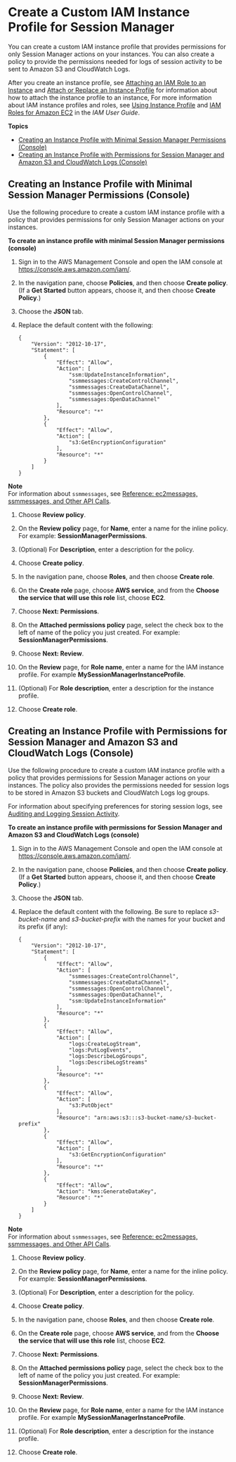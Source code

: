 # Create a Custom IAM Instance Profile for Session Manager<a name="getting-started-create-iam-instance-profile"></a>

You can create a custom IAM instance profile that provides permissions for only Session Manager actions on your instances\. You can also create a policy to provide the permissions needed for logs of session activity to be sent to Amazon S3 and CloudWatch Logs\.

After you create an instance profile, see [Attaching an IAM Role to an Instance](https://docs.aws.amazon.com/IAM/latest/UserGuide/iam-roles-for-amazon-ec2.html#attach-iam-role) and [Attach or Replace an Instance Profile](https://aws.amazon.com/premiumsupport/knowledge-center/attach-replace-ec2-instance-profile/) for information about how to attach the instance profile to an instance, For more information about IAM instance profiles and roles, see [Using Instance Profile](https://docs.aws.amazon.com/IAM/latest/UserGuide/id_roles_use_switch-role-ec2_instance-profiles.html) and [IAM Roles for Amazon EC2](https://docs.aws.amazon.com/AWSEC2/latest/UserGuide/iam-roles-for-amazon-ec2.html) in the *IAM User Guide*\.

**Topics**
+ [Creating an Instance Profile with Minimal Session Manager Permissions \(Console\)](#create-iam-instance-profile-ssn-only)
+ [Creating an Instance Profile with Permissions for Session Manager and Amazon S3 and CloudWatch Logs \(Console\)](#create-iam-instance-profile-ssn-logging)

## Creating an Instance Profile with Minimal Session Manager Permissions \(Console\)<a name="create-iam-instance-profile-ssn-only"></a>

Use the following procedure to create a custom IAM instance profile with a policy that provides permissions for only Session Manager actions on your instances\.

**To create an instance profile with minimal Session Manager permissions \(console\)**

1. Sign in to the AWS Management Console and open the IAM console at [https://console\.aws\.amazon\.com/iam/](https://console.aws.amazon.com/iam/)\.

1. In the navigation pane, choose **Policies**, and then choose **Create policy**\. \(If a **Get Started** button appears, choose it, and then choose **Create Policy**\.\)

1. Choose the **JSON** tab\.

1. Replace the default content with the following:

   ```
   {
       "Version": "2012-10-17",
       "Statement": [
           {
               "Effect": "Allow",
               "Action": [
                   "ssm:UpdateInstanceInformation",
                   "ssmmessages:CreateControlChannel",
                   "ssmmessages:CreateDataChannel",
                   "ssmmessages:OpenControlChannel",
                   "ssmmessages:OpenDataChannel"
               ],
               "Resource": "*"
           },
           {
               "Effect": "Allow",
               "Action": [
                   "s3:GetEncryptionConfiguration"
               ],
               "Resource": "*"
           }
       ]
   }
   ```
**Note**  
For information about `ssmmessages`, see [Reference: ec2messages, ssmmessages, and Other API Calls](systems-manager-setting-up-messageAPIs.md)\.

1. Choose **Review policy**\.

1. On the **Review policy** page, for **Name**, enter a name for the inline policy\. For example: **SessionManagerPermissions**\.

1.  \(Optional\) For **Description**, enter a description for the policy\. 

1. Choose **Create policy**\.

1. In the navigation pane, choose **Roles**, and then choose **Create role**\.

1. On the **Create role** page, choose **AWS service**, and from the **Choose the service that will use this role** list, choose **EC2**\.

1. Choose **Next: Permissions**\.

1.  On the **Attached permissions policy** page, select the check box to the left of name of the policy you just created\. For example: **SessionManagerPermissions**\.

1. Choose **Next: Review**\.

1. On the **Review** page, for **Role name**, enter a name for the IAM instance profile\. For example **MySessionManagerInstanceProfile**\.

1. \(Optional\) For **Role description**, enter a description for the instance profile\. 

1. Choose **Create role**\.

## Creating an Instance Profile with Permissions for Session Manager and Amazon S3 and CloudWatch Logs \(Console\)<a name="create-iam-instance-profile-ssn-logging"></a>

Use the following procedure to create a custom IAM instance profile with a policy that provides permissions for Session Manager actions on your instances\. The policy also provides the permissions needed for session logs to be stored in Amazon S3 buckets and CloudWatch Logs log groups\.

For information about specifying preferences for storing session logs, see [Auditing and Logging Session Activity](session-manager-logging-auditing.md)\.

**To create an instance profile with permissions for Session Manager and Amazon S3 and CloudWatch Logs \(console\)**

1. Sign in to the AWS Management Console and open the IAM console at [https://console\.aws\.amazon\.com/iam/](https://console.aws.amazon.com/iam/)\.

1. In the navigation pane, choose **Policies**, and then choose **Create policy**\. \(If a **Get Started** button appears, choose it, and then choose **Create Policy**\.\)

1. Choose the **JSON** tab\.

1. Replace the default content with the following\. Be sure to replace *s3\-bucket\-name* and *s3\-bucket\-prefix* with the names for your bucket and its prefix \(if any\):

   ```
   {
       "Version": "2012-10-17",
       "Statement": [
           {
               "Effect": "Allow",
               "Action": [
                   "ssmmessages:CreateControlChannel",
                   "ssmmessages:CreateDataChannel",
                   "ssmmessages:OpenControlChannel",
                   "ssmmessages:OpenDataChannel",
                   "ssm:UpdateInstanceInformation"
               ],
               "Resource": "*"
           },
           {
               "Effect": "Allow",
               "Action": [
                   "logs:CreateLogStream",
                   "logs:PutLogEvents",
                   "logs:DescribeLogGroups",
                   "logs:DescribeLogStreams"
               ],
               "Resource": "*"
           },
           {
               "Effect": "Allow",
               "Action": [
                   "s3:PutObject"
               ],
               "Resource": "arn:aws:s3:::s3-bucket-name/s3-bucket-prefix"
           },
           {
               "Effect": "Allow",
               "Action": [
                   "s3:GetEncryptionConfiguration"
               ],
               "Resource": "*"
           },
           {
               "Effect": "Allow",
               "Action": "kms:GenerateDataKey",
               "Resource": "*"
           }
       ]
   }
   ```
**Note**  
For information about `ssmmessages`, see [Reference: ec2messages, ssmmessages, and Other API Calls](systems-manager-setting-up-messageAPIs.md)\.

1. Choose **Review policy**\.

1. On the **Review policy** page, for **Name**, enter a name for the inline policy\. For example: **SessionManagerPermissions**\.

1.  \(Optional\) For **Description**, enter a description for the policy\. 

1. Choose **Create policy**\.

1. In the navigation pane, choose **Roles**, and then choose **Create role**\.

1. On the **Create role** page, choose **AWS service**, and from the **Choose the service that will use this role** list, choose **EC2**\.

1. Choose **Next: Permissions**\.

1.  On the **Attached permissions policy** page, select the check box to the left of name of the policy you just created\. For example: **SessionManagerPermissions**\.

1. Choose **Next: Review**\.

1. On the **Review** page, for **Role name**, enter a name for the IAM instance profile\. For example **MySessionManagerInstanceProfile**\.

1. \(Optional\) For **Role description**, enter a description for the instance profile\. 

1. Choose **Create role**\.